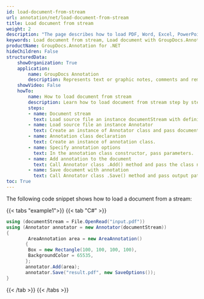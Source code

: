 ```yaml
---
id: load-document-from-stream
url: annotation/net/load-document-from-stream
title: Load document from stream
weight: 2
description: "The page describes how to load PDF, Word, Excel, PowerPoint documents from stream using GroupDocs.Annotation for .NET."
keywords: Load document from stream, Load document with GroupDocs.Annotation
productName: GroupDocs.Annotation for .NET
hideChildren: False
structuredData:
    showOrganization: True
    application:    
        name: GroupDocs Annotation
        description: Represents text or graphic notes, comments and remarks attached to a specific part of the content of the document using C#
    showVideo: False
    howTo:
        name: How to load document from stream
        description: Learn how to load document from stream step by step
        steps:
        - name: Document stream
          text: Load source file an instance documentStream with definition OpenRead
        - name: Load source file an instance Annotator
          text: Create an instance of Annotator class and pass document stream to it. You may specify absolute or relative file path as per your requirements.
        - name: Annotation class declaration
          text: Create an instance of annotation class.
        - name: Specify annotation options 
          text: In the annotation class constructor, pass parameters.
        - name: Add annotation to the document
          text: Call Annotator class .Add() method and pass the class name annotation.
        - name: Save document with annotation
          text: Call Annotator class .Save() method and pass output path file with class SaveOptions.
toc: True
---
```

The following code snippet shows how to load a document from a stream:

{{< tabs "example1">}}
{{< tab "C#" >}}
```csharp
using (documentStream = File.OpenRead("input.pdf"))
using (Annotator annotator = new Annotator(documentStream))
{
     	AreaAnnotation area = new AreaAnnotation()
       {
       	Box = new Rectangle(100, 100, 100, 100),
       	BackgroundColor = 65535,
       };
       annotator.Add(area);
       annotator.Save("result.pdf", new SaveOptions());
}

```
{{< /tab >}}
{{< /tabs >}}